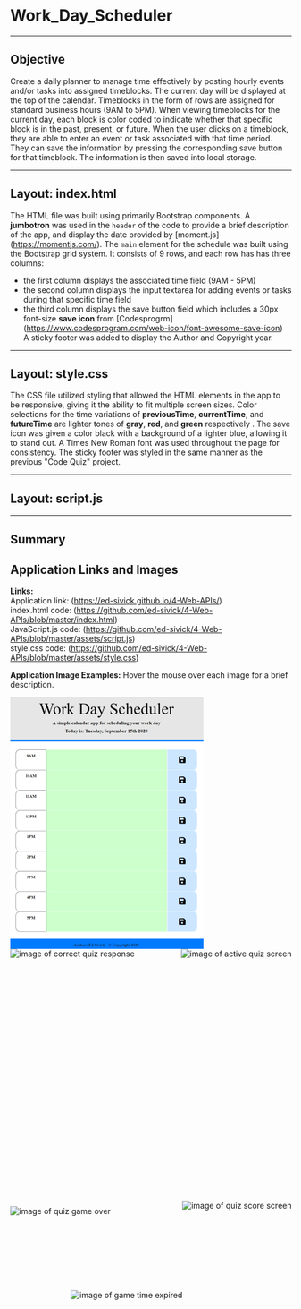 # Work_Day_Scheduler
___
## Objective
Create a daily planner to manage time effectively by posting hourly events and/or tasks into assigned timeblocks.  The current day will be displayed at the top of the calendar.  Timeblocks in the form of rows are assigned for standard business hours (9AM to 5PM).  When viewing timeblocks for the current day, each block is color coded to indicate whether that specific block is in the past, present, or future.  When the user clicks on a timeblock, they are able to enter an event or task associated with that time period.  They can save the information by pressing the corresponding save button for that timeblock.  The information is then saved into local storage.

___
## Layout: index.html
The HTML file was built using primarily Bootstrap components. A **jumbotron** was used in the `header` of the code to provide a brief description of the app, and display the date provided by [moment.js] (https://momentjs.com/). The `main` element for the schedule was built using the Bootstrap grid system.  It consists of 9 rows, and each row has has three columns:
- the first column displays the associated time field (9AM - 5PM)
- the second column displays the input textarea for adding events or tasks during that specific time field
- the third column displays the save button field which includes a 30px font-size **save icon** from [Codesprogrm]   (https://www.codesprogram.com/web-icon/font-awesome-save-icon)   
A sticky footer was added to display the Author and Copyright year.  
  
___
## Layout: style.css
The CSS file utilized styling that allowed the HTML elements in the app to be responsive, giving it the ability to fit multiple screen sizes.  Color selections for the time variations of **previousTime**, **currentTime**, and **futureTime** are lighter tones of **gray**, **red**, and **green** respectively .  The save icon was given a color black with a background of a lighter blue, allowing it to stand out.  A Times New Roman font was used throughout the page for consistency.  The sticky footer was styled in the same manner as the previous "Code Quiz" project.

___
## Layout: script.js


___
## Summary



## Application Links and Images  
**Links:**  
Application link: (https://ed-sivick.github.io/4-Web-APIs/)  
index.html code: (https://github.com/ed-sivick/4-Web-APIs/blob/master/index.html)  
JavaScript.js code: (https://github.com/ed-sivick/4-Web-APIs/blob/master/assets/script.js)  
style.css code: (https://github.com/ed-sivick/4-Web-APIs/blob/master/assets/style.css)

**Application Image Examples:** Hover the mouse over each image for a brief description. 
<p align="left">
  <img src="assets/images/schedule_new.png" height="450" align="left" title="image of daily schedule showing future timeblocks with no tasks added" alt="image of daily schedule showing future timeblocks with no tasks added">
  
  <img src="assets/images/quiz2.png" height="450" align="right" title="image of active quiz screen" alt="image of active quiz screen">
  </p>

  <p align="left">
  <img src="assets/images/quiz3.png" height="450" style="float:left; margin-bottom: 10px;" title="image of correct quiz response" alt="image of correct quiz response">
  
  <img src="assets/images/score1.png" height="450" align="right" title="image of quiz score screen" alt="image of quiz score screen">
  </p>

   <p align="left">
  <img src="assets/images/game_over1.png" height="150" align="left" title="image of quiz game over" alt="image of quiz game over">
  
  <img src="assets/images/game_over2.png" height="100" align="right" title="image of game time expired" alt="image of game time expired">
  </p>